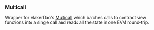 ### Multicall

Wrapper for MakerDao's [Multicall](https://github.com/makerdao/multicall) which batches calls to contract
view functions into a single call and reads all the state in one EVM round-trip.